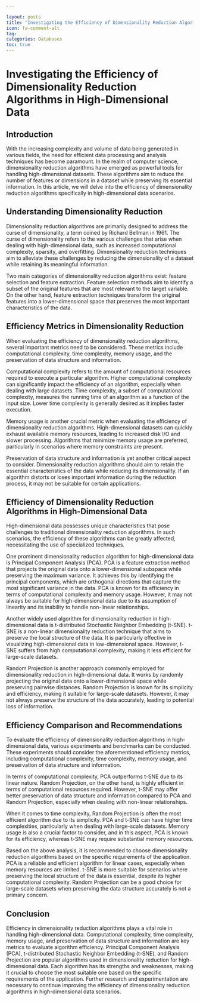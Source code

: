 ```yaml
---

layout: posts
title: "Investigating the Efficiency of Dimensionality Reduction Algorithms in HighDimensional Data"
icon: fa-comment-alt
tag:      
categories: Databases
toc: true
---
```




# Investigating the Efficiency of Dimensionality Reduction Algorithms in High-Dimensional Data

## Introduction

With the increasing complexity and volume of data being generated in various fields, the need for efficient data processing and analysis techniques has become paramount. In the realm of computer science, dimensionality reduction algorithms have emerged as powerful tools for handling high-dimensional datasets. These algorithms aim to reduce the number of features or dimensions in a dataset while preserving its essential information. In this article, we will delve into the efficiency of dimensionality reduction algorithms specifically in high-dimensional data scenarios.

## Understanding Dimensionality Reduction

Dimensionality reduction algorithms are primarily designed to address the curse of dimensionality, a term coined by Richard Bellman in 1961. The curse of dimensionality refers to the various challenges that arise when dealing with high-dimensional data, such as increased computational complexity, sparsity, and overfitting. Dimensionality reduction techniques aim to alleviate these challenges by reducing the dimensionality of a dataset while retaining its meaningful information.

Two main categories of dimensionality reduction algorithms exist: feature selection and feature extraction. Feature selection methods aim to identify a subset of the original features that are most relevant to the target variable. On the other hand, feature extraction techniques transform the original features into a lower-dimensional space that preserves the most important characteristics of the data.

## Efficiency Metrics in Dimensionality Reduction

When evaluating the efficiency of dimensionality reduction algorithms, several important metrics need to be considered. These metrics include computational complexity, time complexity, memory usage, and the preservation of data structure and information.

Computational complexity refers to the amount of computational resources required to execute a particular algorithm. Higher computational complexity can significantly impact the efficiency of an algorithm, especially when dealing with large datasets. Time complexity, a subset of computational complexity, measures the running time of an algorithm as a function of the input size. Lower time complexity is generally desired as it implies faster execution.

Memory usage is another crucial metric when evaluating the efficiency of dimensionality reduction algorithms. High-dimensional datasets can quickly exhaust available memory resources, leading to increased disk I/O and slower processing. Algorithms that minimize memory usage are preferred, particularly in scenarios where memory constraints are present.

Preservation of data structure and information is yet another critical aspect to consider. Dimensionality reduction algorithms should aim to retain the essential characteristics of the data while reducing its dimensionality. If an algorithm distorts or loses important information during the reduction process, it may not be suitable for certain applications.

## Efficiency of Dimensionality Reduction Algorithms in High-Dimensional Data

High-dimensional data possesses unique characteristics that pose challenges to traditional dimensionality reduction algorithms. In such scenarios, the efficiency of these algorithms can be greatly affected, necessitating the use of specialized techniques.

One prominent dimensionality reduction algorithm for high-dimensional data is Principal Component Analysis (PCA). PCA is a feature extraction method that projects the original data onto a lower-dimensional subspace while preserving the maximum variance. It achieves this by identifying the principal components, which are orthogonal directions that capture the most significant variance in the data. PCA is known for its efficiency in terms of computational complexity and memory usage. However, it may not always be suitable for high-dimensional data due to its assumption of linearity and its inability to handle non-linear relationships.

Another widely used algorithm for dimensionality reduction in high-dimensional data is t-distributed Stochastic Neighbor Embedding (t-SNE). t-SNE is a non-linear dimensionality reduction technique that aims to preserve the local structure of the data. It is particularly effective in visualizing high-dimensional data in low-dimensional space. However, t-SNE suffers from high computational complexity, making it less efficient for large-scale datasets.

Random Projection is another approach commonly employed for dimensionality reduction in high-dimensional data. It works by randomly projecting the original data onto a lower-dimensional space while preserving pairwise distances. Random Projection is known for its simplicity and efficiency, making it suitable for large-scale datasets. However, it may not always preserve the structure of the data accurately, leading to potential loss of information.

## Efficiency Comparison and Recommendations

To evaluate the efficiency of dimensionality reduction algorithms in high-dimensional data, various experiments and benchmarks can be conducted. These experiments should consider the aforementioned efficiency metrics, including computational complexity, time complexity, memory usage, and preservation of data structure and information.

In terms of computational complexity, PCA outperforms t-SNE due to its linear nature. Random Projection, on the other hand, is highly efficient in terms of computational resources required. However, t-SNE may offer better preservation of data structure and information compared to PCA and Random Projection, especially when dealing with non-linear relationships.

When it comes to time complexity, Random Projection is often the most efficient algorithm due to its simplicity. PCA and t-SNE can have higher time complexities, particularly when dealing with large-scale datasets. Memory usage is also a crucial factor to consider, and in this aspect, PCA is known for its efficiency, whereas t-SNE may require substantial memory resources.

Based on the above analysis, it is recommended to choose dimensionality reduction algorithms based on the specific requirements of the application. PCA is a reliable and efficient algorithm for linear cases, especially when memory resources are limited. t-SNE is more suitable for scenarios where preserving the local structure of the data is essential, despite its higher computational complexity. Random Projection can be a good choice for large-scale datasets when preserving the data structure accurately is not a primary concern.

## Conclusion

Efficiency in dimensionality reduction algorithms plays a vital role in handling high-dimensional data. Computational complexity, time complexity, memory usage, and preservation of data structure and information are key metrics to evaluate algorithm efficiency. Principal Component Analysis (PCA), t-distributed Stochastic Neighbor Embedding (t-SNE), and Random Projection are popular algorithms used in dimensionality reduction for high-dimensional data. Each algorithm has its strengths and weaknesses, making it crucial to choose the most suitable one based on the specific requirements of the application. Further research and experimentation are necessary to continue improving the efficiency of dimensionality reduction algorithms in high-dimensional data scenarios.